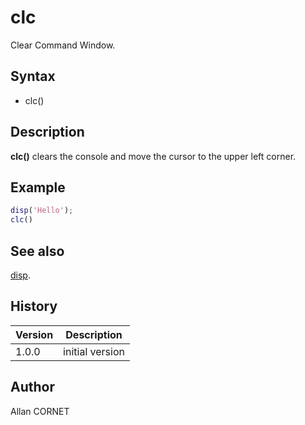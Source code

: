 

# clc

Clear Command Window.

## Syntax

- clc()

## Description


  <p><b>clc()</b> clears the console and move the cursor to the upper left corner.</p>


## Example

```matlab
disp('Hello');
clc()
```

## See also

[disp](../elementary_functions/disp.md).
## History

|Version|Description|
|------|------|
|1.0.0|initial version|


## Author

Allan CORNET



